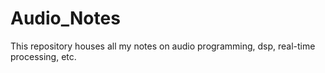 # Audio_Notes
This repository houses all my notes on audio programming, dsp, real-time processing, etc.
